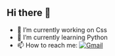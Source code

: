 ## Hi there 👋
- 🔭 I’m currently working on Css
- 🌱 I’m currently learning Python
- 📫 How to reach me:
[![Gmail](https://img.shields.io/badge/Gmail-D14836?style=for-the-badge&logo=gmail&logoColor=white)](mailto:davimenesesk0805@gmail.com)
